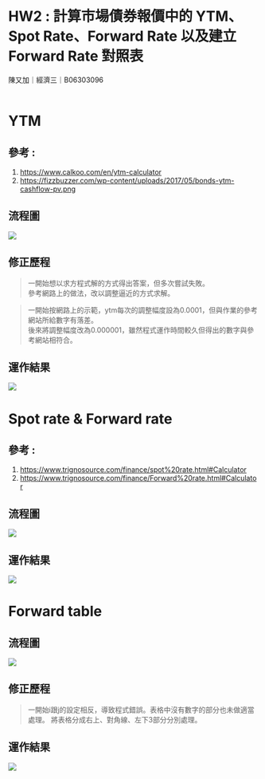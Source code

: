# HW2 : 計算市場債券報價中的 YTM、Spot Rate、Forward Rate 以及建立 Forward Rate 對照表
陳又加｜經濟三｜B06303096 <br>
<br>
# YTM
## 參考 :<br>
1. https://www.calkoo.com/en/ytm-calculator <br>
2. https://fizzbuzzer.com/wp-content/uploads/2017/05/bonds-ytm-cashflow-pv.png

## 流程圖
![](https://i.imgur.com/kzAFtHg.png)

## 修正歷程
> 一開始想以求方程式解的方式得出答案，但多次嘗試失敗。<br>
參考網路上的做法，改以調整逼近的方式求解。

> 一開始按網路上的示範，ytm每次的調整幅度設為0.0001，但與作業的參考網站所給數字有落差。<br>
後來將調整幅度改為0.000001，雖然程式運作時間較久但得出的數字與參考網站相符合。

## 運作結果
![](https://i.imgur.com/lQN2Hn5.png)

# Spot rate & Forward rate
## 參考 :<br>
1. https://www.trignosource.com/finance/spot%20rate.html#Calculator
2. https://www.trignosource.com/finance/Forward%20rate.html#Calculator

## 流程圖
![](https://i.imgur.com/bqPs3FA.png)

## 運作結果
![](https://i.imgur.com/JWzOxbB.png)

# Forward table
## 流程圖
![](https://i.imgur.com/X7EfDHz.png)

## 修正歷程
> 一開始i跟j的設定相反，導致程式錯誤。表格中沒有數字的部分也未做適當處理。
將表格分成右上、對角線、左下3部分分別處理。

## 運作結果
![](https://i.imgur.com/yjcJyeZ.png)
